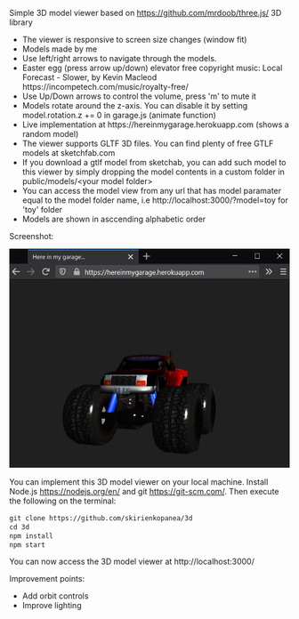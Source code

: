 Simple 3D model viewer based on https://github.com/mrdoob/three.js/ 3D library
<ul>
  <li>The viewer is responsive to screen size changes (window fit)</li>
  <li>Models made by me</li>
  <li>Use left/right arrows to navigate through the models.</li>
  <li>Easter egg (press arrow up/down) elevator free copyright music: Local Forecast - Slower, by Kevin Macleod https://incompetech.com/music/royalty-free/</li>
  <li>Use Up/Down arrows to control the volume, press 'm' to mute it</li>
  <li>Models rotate around the z-axis. You can disable it by setting model.rotation.z += 0 in garage.js (animate function)</li>
  <li>Live implementation at https://hereinmygarage.herokuapp.com (shows a random model)</li>
  <li>The viewer supports GLTF 3D files. You can find plenty of free GTLF models at sketchfab.com</li>
  <li>If you download a gtlf model from sketchab, you can add such model to this viewer by simply dropping the model contents in a custom folder in public/models/&lt;your model folder&gt;</li>
  <li>You can access the model view from any url that has model paramater equal to the model folder name, i.e http://localhost:3000/?model=toy for 'toy' folder</li>
  <li>Models are shown in asccending alphabetic order</li>
</ul>
Screenshot:

![Preview](screenshot.jpg)

You can implement this 3D model viewer on your local machine. Install Node.js https://nodejs.org/en/ and git https://git-scm.com/. Then execute the following on the terminal:

```console
git clone https://github.com/skirienkopanea/3d
cd 3d
npm install
npm start
```

You can now access the 3D model viewer at http://localhost:3000/


Improvement points:
<ul>
  <li>Add orbit controls</li>
  <li>Improve lighting</li>
</ul>
